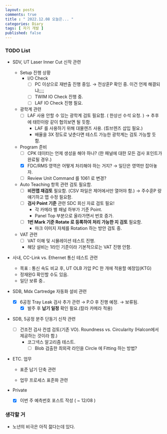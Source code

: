 ```yaml
---
layout: posts
comments: true
title : " 2022.12.08 오늘은... "
categories: Diary
tags: [ 자기 개발 ]
published: false
---
```


### TODO List
- SDV, UT Laser Inner Cut 신작 관련   

   - Setup 진행 상황
      - I/O Check
         - [ ] PC 이상으로 재반출 진행 중임. → 전상훈P 확인 중. 이건 언제 해결되냐;;;;
         - [ ] TWIM IO Check 진행 중. 
         - [ ] LAF IO Check 진행 필요.

   - 광학계 관련
      - [ ] LAF 사용 안할 수 있는 광학계 검토 필요함. ( 한상선 수석 요청. ) → 추후에 태민이랑 같이 협의보면 될 듯함.
         - LAF 를 사용하기 위해 대물렌즈 사용. (튜브렌즈 삽입 필요.)
         - 배율을 3X 정도로 낮춘다면 테스트 가능한 광학계는 검토 가능할 듯 함.

   - Program 준비
      - [ ] CPK 데이터는 언제 생성을 해야 하나? (한 패널에 대한 모든 검사 포인트가 완료될 경우.)   
      - [x] FDC/RMS 영역은 어떻게 처리해야 하는 거지? → 일단은 영역만 잡아놓자.
      - [ ] Review Unit Command 를 1061 로 변경?
   
   - Auto Teaching 항목 관련 검토 필요함.
      - [ ] **비전맵 재검토** 필요함. (CSV 파일은 제어에서만 열어야 함.) → 주수훈P 랑 얘기하고 맵 수정 필요함.
      - [ ] **검사 Point 기준** 관련 SDC 회신 자료 검토 필요!
         - 각 카메라 별 패널 하부가 기준 Point.
         - Panel Top 부분으로 올라가면서 번호 증가.
      - [ ] **1번 Mark 기준 Rotate 로 등록하여 처리 가능한 지 검토** 필요함.
         - 마크 이미지 자체를 Rotation 하는 방안 검토 중.
   
   - VAT 관련
      - [ ] VAT 이해 및 시뮬레이션 테스트 진행.
      - 해당 설비는 1라인 기준이라 기본적으로는 VAT 진행 안함.

- 사내, CC-Link vs. Ethernet 통신 테스트 관련
   - 목표 : 통신 속도 비교 후, UT OLB 가압 PC 한 개에 적용할 예정임(KTG)
   - 정재완G 확인할 수도 있음.
   - 일단 보류 중..

- SDB, Mdx Cartredge 자동화 설비 관련 
   - [x] 6공정 Tray Leak 검사 추가 관련 → P.O 후 진행 예정. → 보류됨.
      - [x] 발주 후 **납기 일정** 확인 필요.(칼라 카메라 적용)

- SDB, 5공정 분주 단동기 신작 관련
   - [ ] 건조전 검사 컨셉 검토(기존 VO). Roundness vs. Circularity (Halcon에서 제공하는 것이라 함.)
      - 코그넥스 알고리즘 테스트. 
         - [ ] Blob 검출한 최외곽 라인을 Circle 에 Fitting 하는 방법?

- ETC. 업무
   - 표준 납기 단축 관련
   
   - 업무 프로세스 표준화 관련

- Private
   - [x] 이번 주 예측번호 포스트 작성 ( ~ 12/08 )

### 생각할 거

- 노년의 비극은 아직 젊다는데 있다.
